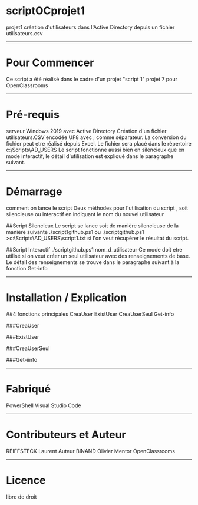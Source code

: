 # scriptOCprojet1
 projet1 création d'utilisateurs dans l'Active Directory depuis un fichier utilisateurs.csv
***
# Pour Commencer
Ce script a été réalisé dans le cadre d'un projet "script 1" projet 7 pour OpenClassrooms
***

# Pré-requis
serveur Windows 2019 avec Active Directory
Création d'un fichier utilisateurs.CSV encodée UF8 avec ; comme séparateur. La conversion du fichier peut etre réalisé depuis Excel.
Le fichier sera placé dans le répertoire c:\Scripts\AD_USERS
Le script fonctionne aussi bien en silencieux que en mode interactif, le détail d'utilisation est expliqué dans le paragraphe suivant.

***
# Démarrage
comment on lance le script
Deux méthodes pour l'utilisation du script , soit silencieuse ou interactif en indiquant le nom du nouvel utilisateur

##Script Silencieux
Le script se lance soit de manière silencieuse de la manière suivante 
.\script1github.ps1 ou ./scriptgithub.ps1 >c:\Scripts\AD_USERS\script1.txt si l'on veut récupérer le résultat du script.

##Script Interactif
./scriptgithub.ps1 nom_d_utilisateur
Ce mode doit etre utilisé si on veut créer un seul utilisateur avec des renseignements de base.
Le détail des renseignements se trouve dans le paragraphe suivant à la fonction Get-info

***
# Installation / Explication 


##4 fonctions principales
CreaUser
ExistUser
CreaUserSeul
Get-info

###CreaUser

###ExistUser

###CreaUserSeul

###Get-iinfo

***

# Fabriqué 
PowerShell
Visual Studio Code
***
# Contributeurs et Auteur
REIFFSTECK Laurent Auteur 
BINAND Olivier Mentor OpenClassrooms
***
# Licence
libre de droit
